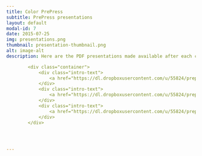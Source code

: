 ```yaml
---
title: Color PrePress
subtitle: PrePress presentations
layout: default
modal-id: 7
date: 2015-07-25
img: presentations.png
thumbnail: presentation-thumbnail.png
alt: image-alt
description: Here are the PDF presentations made available after each class.

        <div class="container">
            <div class="intro-text">
                <a href="https://dl.dropboxusercontent.com/u/55824/prepress/Class_1-Planning_prepress_history_SLIDES.pdf" class="page-scroll btn btn-l">Class 1 - Planning and History</a>	
            </div>
            <div class="intro-text">
                <a href="https://dl.dropboxusercontent.com/u/55824/prepress/Class_2-Paper_SLIDES.pdf" class="page-scroll btn btn-l">Class 2 - Paper</a>	
            </div>
            <div class="intro-text">
                <a href="https://dl.dropboxusercontent.com/u/55824/prepress/Class_2-Digital_Imaging_SLIDES.pdf" class="page-scroll btn btn-l">Class 2 - Digital Imaging</a>	
            </div>
        </div>
 



---
```

